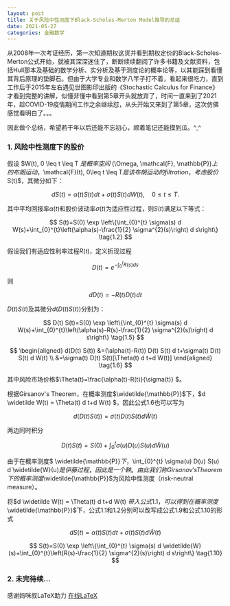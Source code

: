 ```yaml
---
layout: post
title: 关于风险中性测度下Black-Scholes-Merton Model推导的总结
date: 2021-05-27
categories: 金融数学
---
```


从2008年一次考证经历，第一次知道期权这货并看到期权定价的Black-Scholes-Merton公式开始，就被其深深迷住了，断断续续翻阅了许多书籍及文献资料，包括Hull那本及基础的数学分析、实分析及基于测度论的概率论等，以其能踩到看懂其背后原理的垫脚石。但由于大学专业和数学八竿子打不着，看起来很吃力，直到工作后于2015年左右遇见世图影印出版的《Stochastic Calculus for Finance》才看到完整的讲解，似懂非懂中看到第5章开头就放弃了，时间一直来到了2021年，趁COVID-19疫情期间工作之余继续怼，从头开始又来到了第5章，这次仿佛感觉看明白了。。。

因此做个总结，希望若干年以后还能不忘初心，顺着笔记还能摸到瓜。^_^


### 1. 风险中性测度下的股价

假设 $W(t), 0 \leq t \leq T $是概率空间$ (\Omega, \mathcal{F}, \mathbb{P})$上的布朗运动，$\mathcal{F}(t), 0\leq t \leq T$是该布朗运动的filtration，考虑股价$S(t)$，其微分如下：

$$
d S(t)=\alpha(t) S(t) d t+\sigma(t) S(t) d W(t), \quad 0 \leq t \leq T.  \tag{1.1}
$$

其中平均回报率$\alpha(t)$和股价波动率$\sigma(t)$为适应性过程，则$S(t)$满足以下等式：

$$
S(t)=S(0) \exp \left\{\int_{0}^{t} \sigma(s) d W(s)+\int_{0}^{t}\left(\alpha(s)-\frac{1}{2} \sigma^{2}(s)\right) d s\right\} \tag{1.2}
$$

假设我们有适应性利率过程$R(t)$，定义折现过程

$$
D(t)=e^{-\int_{0}^{t} R(s) d s} \tag{1.3}
$$

则

$$
d D(t)=-R(t) D(t) d t \tag{1.4}
$$

$D(t)S(t)$及其微分$d (D(t)S(t))$分别为：

$$
D(t) S(t)=S(0) \exp \left\{\int_{0}^{t} \sigma(s) d W(s)+\int_{0}^{t}\left(\alpha(s)-R(s)-\frac{1}{2} \sigma^{2}(s)\right) d s\right\} \tag{1.5}
$$

$$
\begin{aligned}
d(D(t) S(t)) &=(\alpha(t)-R(t)) D(t) S(t) d t+\sigma(t) D(t) S(t) d W(t) \\
&=\sigma(t) D(t) S(t)[\Theta(t) d t+d W(t)]
\end{aligned} \tag{1.6}
$$

其中风险市场价格$\Theta(t)=\frac{\alpha(t)-R(t)}{\sigma(t)} $。

根据Girsanov's Theorem，在概率测度$\widetilde{\mathbb{P}}$下，$d \widetilde W(t) = \Theta(t) d t+d W(t) $，因此公式1.6也可以写为

$$
d (D(t)S(t)) = \sigma(t) D(t) S(t) d \widetilde W(t) \tag{1.7}
$$

两边同时积分

$$
D(t) S(t)=S(0)+\int_{0}^{t} \sigma(u) D(u) S(u) d \widetilde{W}(u) \tag{1.8}
$$

由于在概率测度$ \widetilde{\mathbb{P}}$下，$\int_{0}^{t} \sigma(u) D(u) S(u) d  \widetilde{W}(u)$是伊藤过程，因此是一个鞅。由此我们称Girsanov's Theorem下的概率测度$\widetilde{\mathbb{P}}$为风险中性测度（risk-neutral measure）。

将$d \widetilde W(t) = \Theta(t) d t+d W(t) $带入公式1.1，可以得到在概率测度$\widetilde{\mathbb{P}}$下，公式1.1和1.2分别可以改写成公式1.9和公式1.10的形式

$$
d S(t)=\alpha(t) S(t) d t+\sigma(t) S(t) d \widetilde {W}(t) \tag{1.9}
$$

$$
S(t)=S(0) \exp \left\{\int_{0}^{t} \sigma(s) d \widetilde{W}(s)+\int_{0}^{t}\left(R(s)-\frac{1}{2} \sigma^{2}(s)\right) d s\right\} \tag{1.10}
$$

### 2. 未完待续...



感谢妈咪叔LaTeX助力 [在线LaTeX](https://www.latexlive.com)











